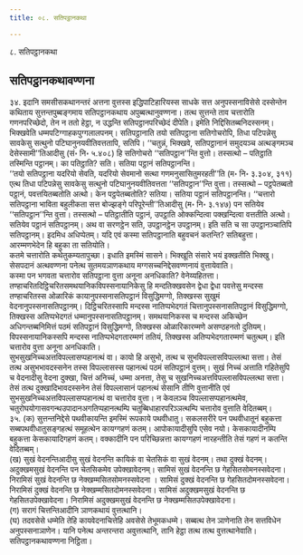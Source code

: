 ```yaml
---
title: ०८. सतिपट्ठानकथा

---
```

८. सतिपट्ठानकथा  


## सतिपट्ठानकथावण्णना

३४. इदानि समसीसकथानन्तरं अत्तना वुत्तस्स इद्धिपाटिहारियस्स साधके सत्त अनुपस्सनाविसेसे दस्सेन्तेन कथिताय सुत्तन्तपुब्बङ्गमाय सतिपट्ठानकथाय अपुब्बत्थानुवण्णना। तत्थ सुत्तन्ते ताव चत्तारोति गणनपरिच्छेदो, तेन न ततो हेट्ठा, न उद्धन्ति सतिपट्ठानपरिच्छेदं दीपेति। इमेति निद्दिसितब्बनिदस्सनम्। भिक्खवेति धम्मपटिग्गाहकपुग्गलालपनम्। सतिपट्ठानाति तयो सतिपट्ठाना सतिगोचरोपि, तिधा पटिपन्नेसु सावकेसु सत्थुनो पटिघानुनयवीतिवत्ततापि, सतिपि। ‘‘चतुन्नं, भिक्खवे, सतिपट्ठानानं समुदयञ्च अत्थङ्गमञ्च देसेस्सामी’’तिआदीसु (सं॰ नि॰ ५.४०८) हि सतिगोचरो ‘‘सतिपट्ठान’’न्ति वुत्तो। तस्सत्थो – पतिट्ठाति तस्मिन्ति पट्ठानम्। का पतिट्ठाति? सति। सतिया पट्ठानं सतिपट्ठानन्ति।  
‘‘तयो सतिपट्ठाना यदरियो सेवति, यदरियो सेवमानो सत्था गणमनुसासितुमरहती’’ति (म॰ नि॰ ३.३०४, ३११) एत्थ तिधा पटिपन्नेसु सावकेसु सत्थुनो पटिघानुनयवीतिवत्तता ‘‘सतिपट्ठान’’न्ति वुत्ता। तस्सत्थो – पट्ठपेतब्बतो पट्ठानं, पवत्तयितब्बतोति अत्थो। केन पट्ठपेतब्बतोति? सतिया। सतिया पट्ठानं सतिपट्ठानन्ति। ‘‘चत्तारो सतिपट्ठाना भाविता बहुलीकता सत्त बोज्झङ्गे परिपूरेन्ती’’तिआदीसु (म॰ नि॰ ३.१४७) पन सतियेव ‘‘सतिपट्ठान’’न्ति वुत्ता। तस्सत्थो – पतिट्ठातीति पट्ठानं, उपट्ठाति ओक्कन्दित्वा पक्खन्दित्वा वत्ततीति अत्थो। सतियेव पट्ठानं सतिपट्ठानम्। अथ वा सरणट्ठेन सति, उपट्ठानट्ठेन उपट्ठानम्। इति सति च सा उपट्ठानञ्चातिपि सतिपट्ठानम्। इदमिध अधिप्पेतम्। यदि एवं कस्मा सतिपट्ठानाति बहुवचनं कतन्ति? सतिबहुत्ता। आरम्मणभेदेन हि बहुका ता सतियोति।  
कतमे चत्तारोति कथेतुकम्यतापुच्छा। इधाति इमस्मिं सासने। भिक्खूति संसारे भयं इक्खतीति भिक्खु। सेसपदानं अत्थवण्णना पनेत्थ सुतमयञाणकथाय मग्गसच्चनिद्देसवण्णनायं वुत्तायेवाति।  
कस्मा पन भगवता चत्तारोव सतिपट्ठाना वुत्ता अनूना अनधिकाति? वेनेय्यहितत्ता। तण्हाचरितदिट्ठिचरितसमथयानिकविपस्सनायानिकेसु हि मन्दतिक्खवसेन द्वेधा द्वेधा पवत्तेसु मन्दस्स तण्हाचरितस्स ओळारिकं कायानुपस्सनासतिपट्ठानं विसुद्धिमग्गो, तिक्खस्स सुखुमं वेदनानुपस्सनासतिपट्ठानम्। दिट्ठिचरितस्सापि मन्दस्स नातिप्पभेदगतं चित्तानुपस्सनासतिपट्ठानं विसुद्धिमग्गो, तिक्खस्स अतिप्पभेदगतं धम्मानुपस्सनासतिपट्ठानम्। समथयानिकस्स च मन्दस्स अकिच्छेन अधिगन्तब्बनिमित्तं पठमं सतिपट्ठानं विसुद्धिमग्गो, तिक्खस्स ओळारिकारम्मणे असण्ठहनतो दुतियम्। विपस्सनायानिकस्सपि मन्दस्स नातिप्पभेदगतारम्मणं ततियं, तिक्खस्स अतिप्पभेदगतारम्मणं चतुत्थम्। इति चत्तारोव वुत्ता अनूना अनधिकाति।  
सुभसुखनिच्चअत्तविपल्लासप्पहानत्थं वा। कायो हि असुभो, तत्थ च सुभविपल्लासविपल्लत्था सत्ता। तेसं तत्थ असुभभावदस्सनेन तस्स विपल्लासस्स पहानत्थं पठमं सतिपट्ठानं वुत्तम्। सुखं निच्चं अत्ताति गहितेसुपि च वेदनादीसु वेदना दुक्खा, चित्तं अनिच्चं, धम्मा अनत्ता, तेसु च सुखनिच्चअत्तविपल्लासविपल्लत्था सत्ता। तेसं तत्थ दुक्खादिभावदस्सनेन तेसं विपल्लासानं पहानत्थं सेसानि तीणि वुत्तानीति एवं सुभसुखनिच्चअत्तविपल्लासप्पहानत्थं वा चत्तारोव वुत्ता। न केवलञ्च विपल्लासप्पहानत्थमेव, चतुरोघयोगासवगन्थउपादानअगतिप्पहानत्थम्पि चतुब्बिधाहारपरिञ्ञत्थम्पि चत्तारोव वुत्ताति वेदितब्बम्।  
३५. (क) सुत्तन्तनिद्देसे पथवीकायन्ति इमस्मिं रूपकाये पथवीधातु। सकलसरीरे पन पथवीधातूनं बहुकत्ता सब्बपथवीधातुसङ्गहत्थं समूहत्थेन कायग्गहणं कतम्। आपोकायादीसुपि एसेव नयो। केसकायादीनम्पि बहुकत्ता केसकायादिगहणं कतम्। वक्कादीनि पन परिच्छिन्नत्ता कायग्गहणं नारहन्तीति तेसं गहणं न कतन्ति वेदितब्बम्।  
(ख) सुखं वेदनन्तिआदीसु सुखं वेदनन्ति कायिकं वा चेतसिकं वा सुखं वेदनम्। तथा दुक्खं वेदनम्। अदुक्खमसुखं वेदनन्ति पन चेतसिकमेव उपेक्खावेदनम्। सामिसं सुखं वेदनन्ति छ गेहसितसोमनस्सवेदना। निरामिसं सुखं वेदनन्ति छ नेक्खम्मसितसोमनस्सवेदना । सामिसं दुक्खं वेदनन्ति छ गेहसितदोमनस्सवेदना। निरामिसं दुक्खं वेदनन्ति छ नेक्खम्मसितदोमनस्सवेदना। सामिसं अदुक्खमसुखं वेदनन्ति छ गेहसितउपेक्खावेदना। निरामिसं अदुक्खमसुखं वेदनन्ति छ नेक्खम्मसितउपेक्खावेदना।  
(ग) सरागं चित्तन्तिआदीनि ञाणकथायं वुत्तत्थानि।  
(घ) तदवसेसे धम्मेति तेहि कायवेदनाचित्तेहि अवसेसे तेभूमकधम्मे। सब्बत्थ तेन ञाणेनाति तेन सत्तविधेन अनुपस्सनाञाणेन। यानि पनेत्थ अन्तरन्तरा अवुत्तत्थानि, तानि हेट्ठा तत्थ तत्थ वुत्तत्थानेवाति।  
सतिपट्ठानकथावण्णना निट्ठिता।  